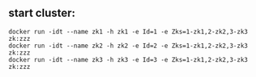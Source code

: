 ## start cluster:

    docker run -idt --name zk1 -h zk1 -e Id=1 -e Zks=1-zk1,2-zk2,3-zk3 zk:zzz
    docker run -idt --name zk2 -h zk2 -e Id=2 -e Zks=1-zk1,2-zk2,3-zk3 zk:zzz
    docker run -idt --name zk3 -h zk3 -e Id=3 -e Zks=1-zk1,2-zk2,3-zk3 zk:zzz
